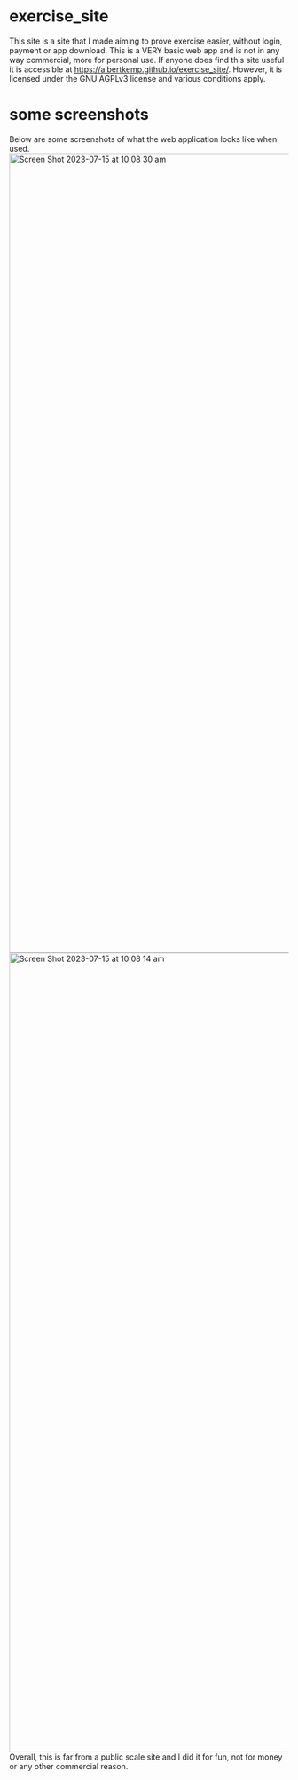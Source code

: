 # exercise_site
This site is a site that I made aiming to prove exercise easier, without login, payment or app download. This is a VERY basic web app and is not in any way commercial, more for personal use. If anyone does find this site useful it is accessible at https://albertkemp.github.io/exercise_site/. However, it is licensed under the GNU AGPLv3 license and various conditions apply.

# some screenshots
Below are some screenshots of what the web application looks like when used.
<img width="1440" alt="Screen Shot 2023-07-15 at 10 08 30 am" src="https://github.com/albertkemp/exercise_site/assets/91766342/0fe1913d-3b14-4ae8-8b3e-89c70bc384f2">
<img width="1440" alt="Screen Shot 2023-07-15 at 10 08 14 am" src="https://github.com/albertkemp/exercise_site/assets/91766342/ad87a69e-dcd7-49c8-84d3-c053ab569b4d">
Overall, this is far from a public scale site and I did it for fun, not for money or any other commercial reason.
